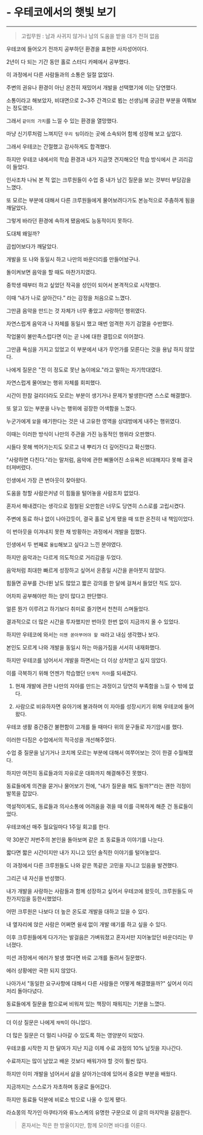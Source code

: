 # - 우테코에서의 햇빛 보기

---

> 고립무원 : 남과 사귀지 않거나 남의 도움을 받을 데가 전혀 없음

우테코에 들어오기 전까지 공부하던 환경을 표현한 사자성어이다.

2년이 다 되는 기간 동안 홀로 스터디 카페에서 공부했다.

이 과정에서 다른 사람들과의 소통은 일절 없었다.

주변의 권유나 환경이 아닌 온전히 재밌어서 개발을 선택했기에 이는 당연했다.

소통이라고 해보았자, 비대면으로 2~3주 간격으로 뵙는 선생님께 궁금한 부분을 여쭤보는 정도였다.

그래서 `같이의 가치`를 느낄 수 있는 환경을 열망했다.

마냥 신기루처럼 느껴지던 `우리 팀`이라는 곳에 소속되어 함께 성장해 보고 싶었다.

그래서 우테코는 간절했고 감사하게도 합격했다.

하지만 우테코 내에서의 학습 환경과 내가 지금껏 견지해오던 학습 방식에서 큰 괴리감이 들었다.

인사조차 나눠 본 적 없는 크루원들이 수업 중 내가 남긴 질문을 보는 것부터 부담감을 느꼈다.

또 모르는 부분에 대해서 다른 크루원들에게 물어보려다가도 본능적으로 주춤하게 됨을 깨달았다.

그렇게 바라던 환경에 속하게 됐음에도 능동적이지 못하다.

도대체 왜일까?

곱씹어보다가 깨달았다.

개발을 또 나와 동일시 하고 나만의 바운더리를 만들어놨구나.

돌이켜보면 음악을 할 때도 마찬가지였다.

중학생 때부터 하고 싶었던 작곡을 성인이 되어서 본격적으로 시작했다.

이때 “내가 나로 살아간다.” 라는 감정을 처음으로 느꼈다.

그만큼 음악을 만드는 것 자체가 너무 좋았고 사랑하던 행위였다.

자연스럽게 음악과 나 자체를 동일시 했고 매번 엄격한 자기 검열을 수반했다.

작업물이 불만족스럽다면 이는 곧 나에 대한 결핍으로 이어졌다.

그만큼 욕심을 가지고 있었고 이 부분에서 내가 무언가를 모른다는 것을 용납 하지 않았다.

나에게 질문은 "전 이 정도로 못난 놈이에요."라고 말하는 자기학대였다.

자연스럽게 물어보는 행위 자체를 회피했다.

시간이 한참 걸리더라도 모르는 부분이 생기거나 문제가 발생한다면 스스로 해결했다.

또 알고 있는 부분을 나누는 행위에 굉장한 어색함을 느꼈다.

누군가에게 `앎`을 얘기한다는 것은 내 고유한 영역을 상대방에게 내주는 행위였다.

이때는 이러한 방식이 나만의 주관을 가진 능동적인 행위라 오판했다.

시들다 못해 썩어가는지도 모르고 내 뿌리가 더 깊어진다고 확신했다.

"사랑하면 다친다."라는 말처럼, 음악에 관한 삐뚤어진 소유욕은 비대해지다 못해 결국 터져버렸다.

인생에서 가장 큰 번아웃이 찾아왔다.

도움을 청할 사람은커녕 이 힘듦을 털어놓을 사람조차 없었다.

혼자서 해내겠다는 생각으로 점철된 오만함은 너무도 당연히 스스로를 고립시켰다.

주변에 동료 하나 없이 나아갔듯이, 결국 홀로 남게 됐을 때 또한 온전히 내 책임이었다.

이 번아웃을 이겨내지 못한 채 방황하는 과정에서 개발을 접했다.

인생에서 두 번째로 `몰입`해보고 싶다고 느낀 분야였다.

하지만 음악과는 다르게 의도적으로 거리감을 두었다.

음악처럼 최대한 빠르게 성장하고 싶어서 온종일 시간을 쏟아붓지 않았다.

힘들면 공부를 건너뛴 날도 많았고 짧은 강의를 한 달에 걸쳐서 들었던 적도 있다.

어차피 공부해야만 하는 양이 많다고 판단했다.

얼른 뭔가 이루려고 하기보다 취미로 즐기면서 천천히 스며들었다.

결과적으로 더 많은 시간을 투자했지만 번아웃 한번 없이 지금까지 올 수 있었다.

하지만 우테코에 와서는 `이젠 쏟아부어야 할 때`라고 내심 생각했나 보다.

본인도 모르게 나와 개발을 동일시 하는 마음가짐을 서서히 내재화했다.

하지만 우테코를 넘어서서 개발을 하면서는 더 이상 상처받고 싶지 않았다.

이를 극복하기 위해 언젠가 학습했던 `단계적 자아`를 되새겼다.

1. 현재 개발에 관한 나만의 자아를 만드는 과정이고 당연히 부족함을 느낄 수 밖에 없다.

2. 사람으로 비유하자면 유아기에 불과하며 이 자아를 성장시키기 위해 우테코에 들어왔다.

우테코 생활 중간중간 불편함이 고개를 들 때마다 위의 문구들로 자기암시를 했다.

이러한 다짐은 수업에서의 적극성을 개선해주었다.

수업 중 질문을 남기거나 코치께 모르는 부분에 대해서 여쭈어보는 것이 한결 수월해졌다.

하지만 여전히 동료들과의 자유로운 대화까지 해결해주진 못했다.

동료들에게 의견을 묻거나 물어보기 전에, "내가 질문을 해도 될까?"라는 괜한 걱정이 발목을 잡았다.

역설적이게도, 동료들과 의사소통에 어려움을 겪을 때 이를 극복하게 해준 건 동료들이었다.

우테코에선 매주 월요일마다 1주일 회고를 한다.

약 30분간 저번주의 본인을 돌아보며 같은 조 동료들과 이야기를 나눈다.

짧다면 짧은 시간이지만 내가 지니고 있던 솔직한 이야기를 털어놓았다.

이 과정에서 다른 크루원들도 나와 같은 똑같은 고민을 지니고 있음을 발견했다.

그리곤 내 자신을 반성했다.

내가 개발을 사랑하는 사람들과 함께 성장하고 싶어서 우테코에 왔듯이, 크루원들도 마찬가지임을 등한시했었다.

어떤 크루원은 나보다 더 높은 온도로 개발을 대하고 있을 수 있다.

내 옆자리에 앉은 사람은 어쩌면 쉴새 없이 개발 얘기를 하고 싶을 수 있다.

이후 크루원들에게 다가가는 발걸음은 가벼워졌고 혼자서만 지어놓았던 바운더리는 무너졌다.

미션 과정에서 에러가 발생 했다면 바로 고개를 돌려서 질문했다.

에러 상황에만 국한 되지 않았다.

나아가서 "동일한 요구사항에 대해서 다른 사람들은 어떻게 해결했을까?" 싶어서 이리저리 돌아다녔다.

동료들에게 질문을 함으로써 비워져 있는 책장이 채워지는 기분을 느꼈다.

---

더 이상 질문은 나에게 `채찍`이 아니었다.

더 많은 질문은 더 멀리 나아갈 수 있도록 하는 영양분이 되었다.

우테코를 시작한 지 한 달여가 지난 지금 이제 수료 과정의 10% 남짓을 지나간다.

수료까지는 많이 남았고 배운 것보다 배워가야 할 것이 훨씬 많다.

하지만 이미 개발을 넘어서서 삶을 살아가는데에 있어서 중요한 부분을 배웠다.

지금까지는 스스로가 자초하며 동굴로 들어갔다.

하지만 동료들 덕분에 비로소 밖으로 나올 수 있게 됐다.

라쇼몽의 작가인 아쿠타가와 류노스케의 유명한 구문으로 이 글의 마지막을 갈음한다.

> 혼자서는 작은 한 방울이지만, 함께 모이면 바다를 이룬다.
